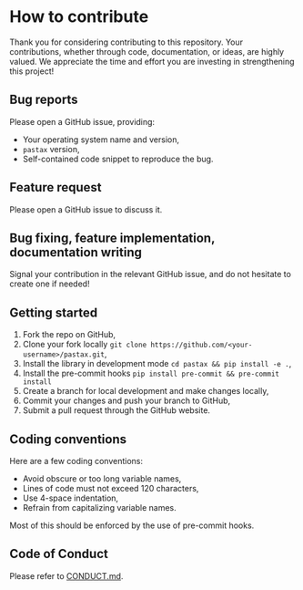 # How to contribute

Thank you for considering contributing to this repository. 
Your contributions, whether through code, documentation, or ideas, are highly valued. 
We appreciate the time and effort you are investing in strengthening this project!

## Bug reports

Please open a GitHub issue, providing:

- Your operating system name and version,
- `pastax` version,
- Self-contained code snippet to reproduce the bug.

## Feature request

Please open a GitHub issue to discuss it.

## Bug fixing, feature implementation, documentation writing

Signal your contribution in the relevant GitHub issue, and do not hesitate to create one if needed!

## Getting started

1. Fork the repo on GitHub,
2. Clone your fork locally `git clone https://github.com/<your-username>/pastax.git`,
3. Install the library in development mode `cd pastax && pip install -e .`,
4. Install the pre-commit hooks `pip install pre-commit && pre-commit install`
5. Create a branch for local development and make changes locally,
6. Commit your changes and push your branch to GitHub,
7. Submit a pull request through the GitHub website.

## Coding conventions

Here are a few coding conventions:

- Avoid obscure or too long variable names,
- Lines of code must not exceed 120 characters,
- Use 4-space indentation,
- Refrain from capitalizing variable names.

Most of this should be enforced by the use of pre-commit hooks.

## Code of Conduct

Please refer to [CONDUCT.md](CONDUCT.md).
